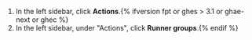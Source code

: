 1. In the left sidebar, click **Actions**.{% ifversion fpt or ghes > 3.1 or ghae-next or ghec %}
1. In the left sidebar, under "Actions", click **Runner groups**.{% endif %}
